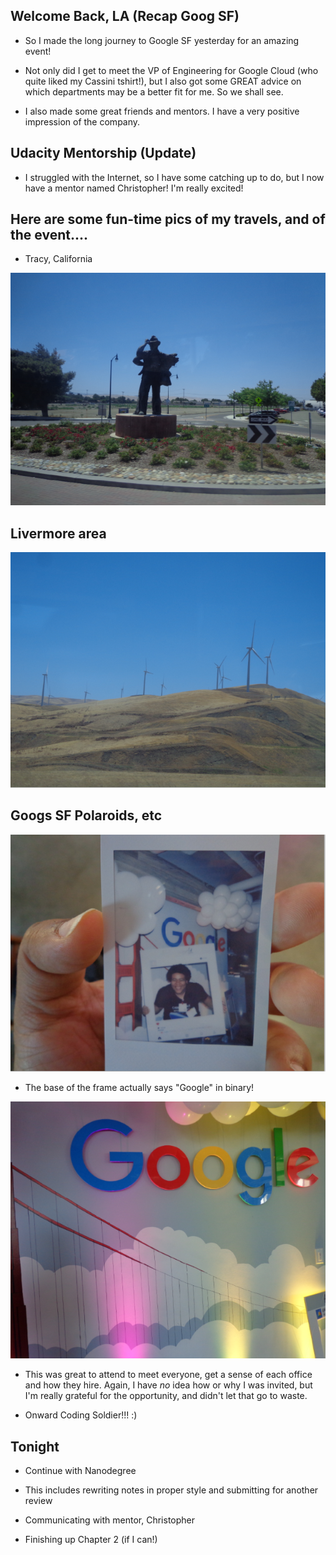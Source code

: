 ## Welcome Back, LA (Recap Goog SF)

- So I made the long journey to Google SF yesterday
  for an amazing event! 
  
- Not only did I get to meet the VP of Engineering for 
  Google Cloud (who quite liked my Cassini tshirt!),
  but I also got some GREAT advice on which departments
  may be a better fit for me. 
  So we shall see. 
  
- I also made some great friends and mentors. 
  I have a very positive impression of the company. 
  
## Udacity Mentorship (Update)
 
 - I struggled with the Internet, so I have some 
   catching up to do, but I now have a mentor
   named Christopher! 
   I'm really excited! 
   
## Here are some fun-time pics of my travels, and of the event....

- Tracy, California

![tracy](/images/tracy.png)

## Livermore area

![wind](/images/wind.png)

## Googs SF Polaroids, etc 
 
![googspic](/images/googspic.png)

- The base of the frame actually says "Google" in binary!

![googspic1](/images/googspic1.png)

- This was great to attend to meet everyone,
  get a sense of each office and how they hire. 
  Again, I have *no* idea how or why I was invited,
  but I'm really grateful for the opportunity, and didn't
  let that go to waste.
  
- Onward Coding Soldier!!! :)

## Tonight 

- Continue with Nanodegree 
  
- This includes rewriting notes in proper style
  and submitting for another review
  
- Communicating with mentor, Christopher

- Finishing up Chapter 2 (if I can!)
